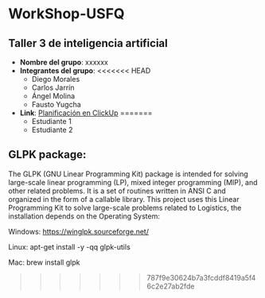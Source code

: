 # WorkShop-USFQ
## Taller 3 de inteligencia artificial

- **Nombre del grupo**: xxxxxx
- **Integrantes del grupo**:
<<<<<<< HEAD
  * Diego Morales
  * Carlos Jarrín
  * Ángel Molina
  * Fausto Yugcha 
- **Link**: [Planificación en ClickUp](https://app.clickup.com/3025009/v/s/90030649457)
=======
  * Estudiante 1
  * Estudiante 2

## GLPK package:
The GLPK (GNU Linear Programming Kit) package is intended for solving large-scale linear programming (LP), mixed integer programming (MIP), and other related problems. It is a set of routines written in ANSI C and organized in the form of a callable library.
This project uses this Linear Programming Kit to solve large-scale problems related to Logistics, the installation
depends on the Operating System:

Windows: https://winglpk.sourceforge.net/

Linux: apt-get install -y -qq glpk-utils

Mac:  brew install glpk
>>>>>>> 787f9e30624b7a3fcddf8419a5f46c2e27ab2fde
